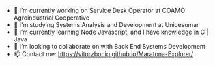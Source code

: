 - 🔭 I’m currently working on Service Desk Operator at COAMO Agroindustrial Cooperative
- 🔭 I'm studying Systems Analysis and Development at Unicesumar
- 🌱 I’m currently learning Node Javascript, and I have knowledge in C | Java
- 👯 I’m looking to collaborate on with Back End Systems Development
- 📫 Contact me: https://vitorzboniq.github.io/Maratona-Explorer/





